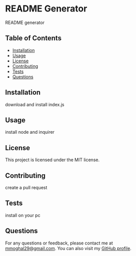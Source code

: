 # README Generator

README generator

## Table of Contents

- [Installation](#installation)
- [Usage](#usage)
- [License](#license)
- [Contributing](#contributing)
- [Tests](#tests)
- [Questions](#questions)

## Installation

download and install index.js

## Usage

install node and inquirer

## License

This project is licensed under the MIT license.

## Contributing

create a pull request

## Tests

install on your pc

## Questions

For any questions or feedback, please contact me at mmoghal29@gmail.com. You can also visit my [GitHub profile](https://github.com/mmoghal).